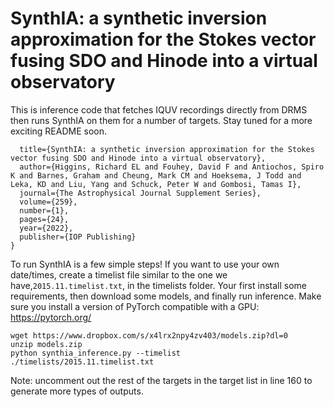 # SynthIA: a synthetic inversion approximation for the Stokes vector fusing SDO and Hinode into a virtual observatory

This is inference code that fetches IQUV recordings directly from DRMS then runs SynthIA on them for a number of targets. Stay tuned for a more exciting README soon.

```@article{higgins2022synthia,
  title={SynthIA: a synthetic inversion approximation for the Stokes vector fusing SDO and Hinode into a virtual observatory},
  author={Higgins, Richard EL and Fouhey, David F and Antiochos, Spiro K and Barnes, Graham and Cheung, Mark CM and Hoeksema, J Todd and Leka, KD and Liu, Yang and Schuck, Peter W and Gombosi, Tamas I},
  journal={The Astrophysical Journal Supplement Series},
  volume={259},
  number={1},
  pages={24},
  year={2022},
  publisher={IOP Publishing}
}
```

To run SynthIA is a few simple steps! If you want to use your own date/times, create a timelist file similar to the one we have,`2015.11.timelist.txt`, in the timelists folder. Your first install some requirements, then download some models, and finally run inference. Make sure you install a version of PyTorch compatible with a GPU: https://pytorch.org/

```pip install -r requirements.txt
wget https://www.dropbox.com/s/x4lrx2npy4zv403/models.zip?dl=0
unzip models.zip
python synthia_inference.py --timelist ./timelists/2015.11.timelist.txt
```

Note: uncomment out the rest of the targets in the target list in line 160 to generate more types of outputs.

